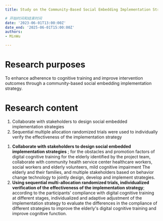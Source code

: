 ```yaml
---
title: Study on the Community-Based Social Embedding Implementation Strategy for Digital Cognitive Training

# 开始时间和结束时间
date: '2023-06-01T13:00:00Z'
date_end: '2025-06-01T15:00:00Z'
authors:
- MinWu

---
```



# Research purposes
To enhance adherence to cognitive training and improve intervention outcomes through a community-based social embedding implementation strategy.

# Research content
1. Collaborate with stakeholders to design social embedded implementation strategies
2. Sequential multiple allocation randomized trials were used to individually verify the effectiveness of the implementation strategy

1) **Collaborate with stakeholders to design social embedded implementation strategies** ; for the obstacles and promotion factors of digital cognitive training for the elderly identified by the project team, collaborate with community health service center healthcare workers, social workers and elderly volunteers, mild cognitive impairment The elderly and their families, and multiple stakeholders based on behavior change technology to jointly design, develop and implement strategies.
2) **Using sequential multi-allocation randomized trials, individualized verification of the effectiveness of the implementation strategy**; according to the participants' compliance with digital cognitive training at different stages, individualized and adaptive adjustment of the implementation strategy to evaluate the differences in the compliance of different strategies to improve the elderly's digital cognitive training and improve cognitive function.
